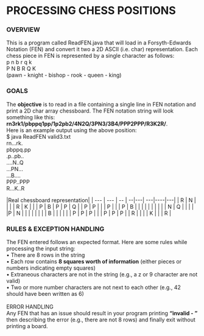 # PROCESSING CHESS POSITIONS

### OVERVIEW
This is a program called ReadFEN.java that will load in a Forsyth-Edwards Notation (FEN) and convert it two a 2D ASCII (i.e. char)
representation. Each chess piece in FEN is represented by a single character as follows:
<br> p  n  b  r  q  k
<br> P  N  B  R  Q  K
<br> (pawn - knight - bishop - rook - queen - king)

### GOALS
The **objective** is to read in a file containing a single line in FEN notation and print a 2D char array chessboard. The FEN notation string will look something like this: **rn3rk1/pbppq1pp/1p2pb2/4N2Q/3PN3/3B4/PPP2PPP/R3K2R/**.
<br> Here is an example output using the above
position:
<br> $ java ReadFEN valid3.txt
<br> rn...rk.
<br> pbppq.pp
<br> .p..pb..
<br> ....N..Q
<br> ...PN...
<br> ...B....
<br> PPP..PPP
<br> R...K..R

|Real chessboard representation|
| --- | --- | -- | --|---| ---|----|---|
| R   | N   |    |   |   | R  | K  |   |
| P   | B   | P  | P | Q |    | P  | P |
|   | P   |   |  | P | B   |   |   |
|   |    |   |  |  |    | N  | Q  |
|   |   |   |P   | N |    |   |   |
|   |   |   | B  |   |    |   |   |
| P   | P   | P  |  |  | P   | P  | P |
| R   |   |    |   | K  |   |   | R  |

### RULES & EXCEPTION HANDLING
The FEN entered follows an expected format. Here are some rules while processing the input string:
<br>• There are 8 rows in the string 
<br>• Each row contains **8 squares worth of information** (either pieces or numbers indicating empty
squares)
<br>• Extraneous characters are not in the string (e.g., a z or 9 character are not valid)
<br>• Two or more number characters are not next to each other (e.g., 42 should have been written
as 6) <br>
<br> ERROR HANDLING
<br> Any FEN that has an issue should result in your program printing **“invalid - ”** then describing the error (e.g., there are not 8 rows) and finally exit without printing a board.